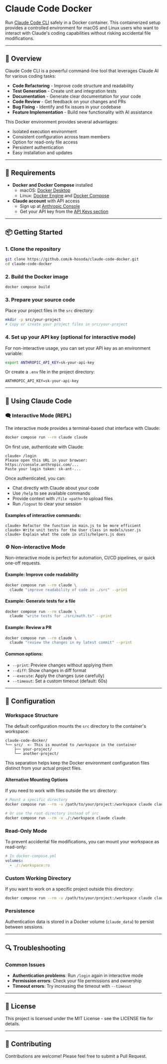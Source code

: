 # Claude Code Docker

Run [Claude Code CLI](https://docs.anthropic.com/claude/docs/claude-code-cli-usage) safely in a Docker container. This containerized setup provides a controlled environment for macOS and Linux users who want to interact with Claude's coding capabilities without risking accidental file modifications.

---

## 🚀 Overview

Claude Code CLI is a powerful command-line tool that leverages Claude AI for various coding tasks:

- **Code Refactoring** - Improve code structure and readability
- **Test Generation** - Create unit and integration tests
- **Documentation** - Generate clear documentation for your code
- **Code Review** - Get feedback on your changes and PRs
- **Bug Fixing** - Identify and fix issues in your codebase
- **Feature Implementation** - Build new functionality with AI assistance

This Docker environment provides several advantages:
- Isolated execution environment
- Consistent configuration across team members
- Option for read-only file access
- Persistent authentication
- Easy installation and updates

---

## 🧱 Requirements

- **Docker and Docker Compose** installed  
  - macOS: [Docker Desktop](https://www.docker.com/products/docker-desktop/)
  - Linux: [Docker Engine](https://docs.docker.com/engine/install/) and [Docker Compose](https://docs.docker.com/compose/install/)
- **Claude account** with API access
  - Sign up at [Anthropic Console](https://console.anthropic.com/)
  - Get your API key from the [API Keys section](https://console.anthropic.com/settings/keys)

---

## 📦 Getting Started

### 1. Clone the repository

```bash
git clone https://github.com/A-hosoda/claude-code-docker.git
cd claude-code-docker
```

### 2. Build the Docker image

```bash
docker compose build
```

### 3. Prepare your source code

Place your project files in the `src` directory:

```bash
mkdir -p src/your-project
# Copy or create your project files in src/your-project
```

### 4. Set up your API key (optional for interactive mode)

For non-interactive usage, you can set your API key as an environment variable:

```bash
export ANTHROPIC_API_KEY=sk-your-api-key
```

Or create a `.env` file in the project directory:

```
ANTHROPIC_API_KEY=sk-your-api-key
```

---

## 💬 Using Claude Code

### 🗨️ Interactive Mode (REPL)

The interactive mode provides a terminal-based chat interface with Claude:

```bash
docker compose run --rm claude claude
```

On first use, authenticate with Claude:

```
claude> /login
Please open this URL in your browser: https://console.anthropic.com/...
Paste your login token: sk-ant-...
```

Once authenticated, you can:

- Chat directly with Claude about your code
- Use `/help` to see available commands
- Provide context with `/file <path>` to upload files
- Run `/logout` to clear your session

#### Examples of interactive commands:

```
claude> Refactor the function in main.js to be more efficient
claude> Write unit tests for the User class in models/user.js
claude> Explain what the code in utils/helpers.js does
```

### ⚙️ Non-interactive Mode

Non-interactive mode is perfect for automation, CI/CD pipelines, or quick one-off requests.

#### Example: Improve code readability

```bash
docker compose run --rm claude \
  claude "improve readability of code in ./src" --print
```

#### Example: Generate tests for a file

```bash
docker compose run --rm claude \
  claude "write tests for ./src/math.ts" --print
```

#### Example: Review a PR

```bash
docker compose run --rm claude \
  claude "review the changes in my latest commit" --print
```

#### Common options:

- `--print`: Preview changes without applying them
- `--diff`: Show changes in diff format
- `--execute`: Apply the changes (use carefully)
- `--timeout`: Set a custom timeout (default: 60s)

---

## 🔧 Configuration

### Workspace Structure

The default configuration mounts the `src` directory to the container's workspace:

```
claude-code-docker/
└── src/  <- This is mounted to /workspace in the container
    ├── your-project/
    └── another-project/
```

This separation helps keep the Docker environment configuration files distinct from your actual project files.

#### Alternative Mounting Options

If you need to work with files outside the src directory:

```bash
# Mount a specific directory
docker compose run --rm -v /path/to/your/project:/workspace claude claude

# Or use the root directory instead of src
docker compose run --rm -v ./:/workspace claude claude
```

### Read-Only Mode

To prevent accidental file modifications, you can mount your workspace as read-only:

```yaml
# In docker-compose.yml
volumes:
  - ./:/workspace:ro
```

### Custom Working Directory

If you want to work on a specific project outside this directory:

```bash
docker compose run --rm -v /path/to/your/project:/workspace claude claude
```

### Persistence

Authentication data is stored in a Docker volume (`claude_data`) to persist between sessions.

---

## 🔍 Troubleshooting

### Common Issues

- **Authentication problems**: Run `/login` again in interactive mode
- **Permission errors**: Check your file permissions and ownership
- **Timeout errors**: Try increasing the timeout with `--timeout`

---

## 📜 License

This project is licensed under the MIT License - see the LICENSE file for details.

---

## 🤝 Contributing

Contributions are welcome! Please feel free to submit a Pull Request.


